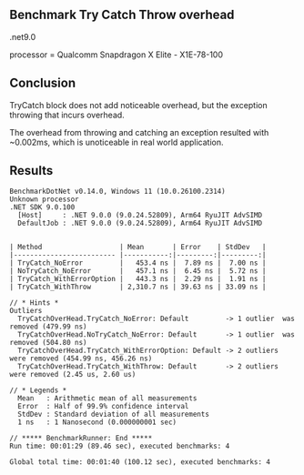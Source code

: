 ## Benchmark Try Catch Throw overhead

.net9.0

processor = Qualcomm Snapdragon X Elite - X1E-78-100

## Conclusion

TryCatch block does not add noticeable overhead, but the exception throwing that incurs overhead.

The overhead from throwing and catching an exception resulted with ~0.002ms, which is unoticeable in real world application.

## Results
```
BenchmarkDotNet v0.14.0, Windows 11 (10.0.26100.2314)
Unknown processor
.NET SDK 9.0.100
  [Host]     : .NET 9.0.0 (9.0.24.52809), Arm64 RyuJIT AdvSIMD
  DefaultJob : .NET 9.0.0 (9.0.24.52809), Arm64 RyuJIT AdvSIMD


| Method                   | Mean       | Error    | StdDev   |
|------------------------- |-----------:|---------:|---------:|
| TryCatch_NoError         |   453.4 ns |  7.89 ns |  7.00 ns |
| NoTryCatch_NoError       |   457.1 ns |  6.45 ns |  5.72 ns |
| TryCatch_WithErrorOption |   443.3 ns |  2.29 ns |  1.91 ns |
| TryCatch_WithThrow       | 2,310.7 ns | 39.63 ns | 33.09 ns |

// * Hints *
Outliers
  TryCatchOverHead.TryCatch_NoError: Default         -> 1 outlier  was  removed (479.99 ns)
  TryCatchOverHead.NoTryCatch_NoError: Default       -> 1 outlier  was  removed (504.80 ns)
  TryCatchOverHead.TryCatch_WithErrorOption: Default -> 2 outliers were removed (454.99 ns, 456.26 ns)
  TryCatchOverHead.TryCatch_WithThrow: Default       -> 2 outliers were removed (2.45 us, 2.60 us)

// * Legends *
  Mean   : Arithmetic mean of all measurements
  Error  : Half of 99.9% confidence interval
  StdDev : Standard deviation of all measurements
  1 ns   : 1 Nanosecond (0.000000001 sec)

// ***** BenchmarkRunner: End *****
Run time: 00:01:29 (89.46 sec), executed benchmarks: 4

Global total time: 00:01:40 (100.12 sec), executed benchmarks: 4
```
